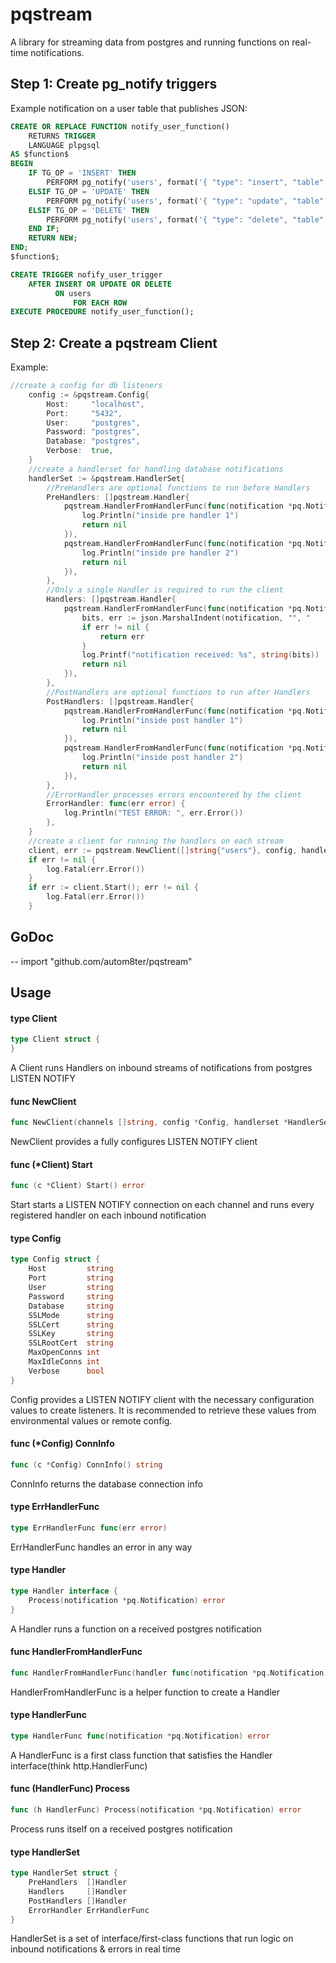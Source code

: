 # pqstream

A library for streaming data from postgres and running functions on real-time notifications.

## Step 1: Create pg_notify triggers

Example notification on a user table that publishes JSON:

```sql
CREATE OR REPLACE FUNCTION notify_user_function()
    RETURNS TRIGGER
    LANGUAGE plpgsql
AS $function$
BEGIN
    IF TG_OP = 'INSERT' THEN
        PERFORM pg_notify('users', format('{ "type": "insert", "table": "users", "id": %s, "auth_id": "%s", "name": "%s", "email": "%s", "phone": "%s" }', NEW.id, NEW.auth_id, NEW.name, NEW.email, NEW.phone));
    ELSIF TG_OP = 'UPDATE' THEN
        PERFORM pg_notify('users', format('{ "type": "update", "table": "users", "id": %s, "auth_id": "%s", "name": "%s", "email": "%s", "phone": "%s" }', NEW.id, NEW.auth_id, NEW.name, NEW.email, NEW.phone));
    ELSIF TG_OP = 'DELETE' THEN
        PERFORM pg_notify('users', format('{ "type": "delete", "table": "users", "id": %s, "auth_id": "%s", "name": "%s", "email": "%s", "phone": "%s" }', OLD.id, OLD.auth_id, OLD.name, OLD.email, OLD.phone));
    END IF;
    RETURN NEW;
END;
$function$;

CREATE TRIGGER nofify_user_trigger
    AFTER INSERT OR UPDATE OR DELETE
          ON users
              FOR EACH ROW
EXECUTE PROCEDURE notify_user_function();
```


## Step 2: Create a pqstream Client

Example: 

```go
//create a config for db listeners
	config := &pqstream.Config{
		Host:     "localhost",
		Port:     "5432",
		User:     "postgres",
		Password: "postgres",
		Database: "postgres",
		Verbose:  true,
	}
	//create a handlerset for handling database notifications
	handlerSet := &pqstream.HandlerSet{
        //PreHandlers are optional functions to run before Handlers
		PreHandlers: []pqstream.Handler{
			pqstream.HandlerFromHandlerFunc(func(notification *pq.Notification) error {
				log.Println("inside pre handler 1")
				return nil
			}),
			pqstream.HandlerFromHandlerFunc(func(notification *pq.Notification) error {
				log.Println("inside pre handler 2")
				return nil
			}),
		},
        //Only a single Handler is required to run the client
		Handlers: []pqstream.Handler{
			pqstream.HandlerFromHandlerFunc(func(notification *pq.Notification) error {
				bits, err := json.MarshalIndent(notification, "", "    ")
				if err != nil {
					return err
				}
				log.Printf("notification received: %s", string(bits))
				return nil
			}),
		},
        //PostHandlers are optional functions to run after Handlers
		PostHandlers: []pqstream.Handler{
			pqstream.HandlerFromHandlerFunc(func(notification *pq.Notification) error {
				log.Println("inside post handler 1")
				return nil
			}),
			pqstream.HandlerFromHandlerFunc(func(notification *pq.Notification) error {
				log.Println("inside post handler 2")
				return nil
			}),
		},
        //ErrorHandler processes errors encountered by the client
		ErrorHandler: func(err error) {
			log.Println("TEST ERROR: ", err.Error())
		},
	}
	//create a client for running the handlers on each stream
	client, err := pqstream.NewClient([]string{"users"}, config, handlerSet)
	if err != nil {
		log.Fatal(err.Error())
	}
	if err := client.Start(); err != nil {
		log.Fatal(err.Error())
	}
```

## GoDoc
--
    import "github.com/autom8ter/pqstream"


## Usage

#### type Client

```go
type Client struct {
}
```

A Client runs Handlers on inbound streams of notifications from postgres LISTEN
NOTIFY

#### func  NewClient

```go
func NewClient(channels []string, config *Config, handlerset *HandlerSet) (*Client, error)
```
NewClient provides a fully configures LISTEN NOTIFY client

#### func (*Client) Start

```go
func (c *Client) Start() error
```
Start starts a LISTEN NOTIFY connection on each channel and runs every
registered handler on each inbound notification

#### type Config

```go
type Config struct {
	Host         string
	Port         string
	User         string
	Password     string
	Database     string
	SSLMode      string
	SSLCert      string
	SSLKey       string
	SSLRootCert  string
	MaxOpenConns int
	MaxIdleConns int
	Verbose      bool
}
```

Config provides a LISTEN NOTIFY client with the necessary configuration values
to create listeners. It is recommended to retrieve these values from
environmental values or remote config.

#### func (*Config) ConnInfo

```go
func (c *Config) ConnInfo() string
```
ConnInfo returns the database connection info

#### type ErrHandlerFunc

```go
type ErrHandlerFunc func(err error)
```

ErrHandlerFunc handles an error in any way

#### type Handler

```go
type Handler interface {
	Process(notification *pq.Notification) error
}
```

A Handler runs a function on a received postgres notification

#### func  HandlerFromHandlerFunc

```go
func HandlerFromHandlerFunc(handler func(notification *pq.Notification) error) Handler
```
HandlerFromHandlerFunc is a helper function to create a Handler

#### type HandlerFunc

```go
type HandlerFunc func(notification *pq.Notification) error
```

A HandlerFunc is a first class function that satisfies the Handler
interface(think http.HandlerFunc)

#### func (HandlerFunc) Process

```go
func (h HandlerFunc) Process(notification *pq.Notification) error
```
Process runs itself on a received postgres notification

#### type HandlerSet

```go
type HandlerSet struct {
	PreHandlers  []Handler
	Handlers     []Handler
	PostHandlers []Handler
	ErrorHandler ErrHandlerFunc
}
```

HandlerSet is a set of interface/first-class functions that run logic on inbound
notifications & errors in real time
